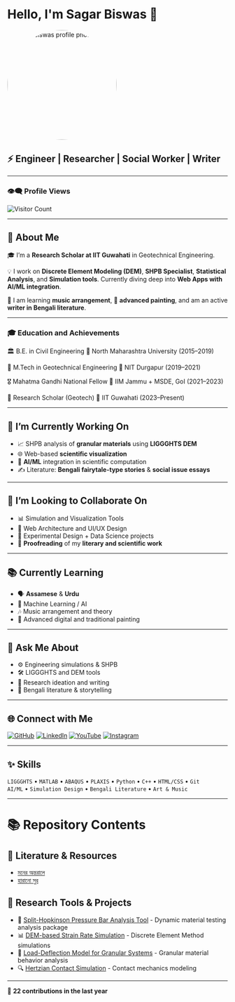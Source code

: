 # Hello, I'm Sagar Biswas 👋

<p align="left">
  <img src="https://github.com/amisagarbiswas.png" width="250" alt="Sagar Biswas profile photo" style="border-radius:50%;">
</p>


## ⚡ Engineer | Researcher | Social Worker | Writer

---

### 👁️‍🗨️ Profile Views
![Visitor Count](https://komarev.com/ghpvc/?username=amisagarbiswas&color=brightgreen)

---

## 📝 About Me

🎓 I’m a **Research Scholar at IIT Guwahati** in Geotechnical Engineering.

💡 I work on **Discrete Element Modeling (DEM)**, **SHPB Specialist**, **Statistical Analysis**, and **Simulation tools**. Currently diving deep into **Web Apps with AI/ML integration**.

🎵 I am learning **music arrangement**, 🎨 **advanced painting**, and am an active **writer in Bengali literature**.

---

### 🎓 Education and Achievements

🏛️ B.E. in Civil Engineering
📍 North Maharashtra University (2015–2019)


🌋 M.Tech in Geotechnical Engineering
📍 NIT Durgapur (2019–2021)


🎖️ Mahatma Gandhi National Fellow
📍 IIM Jammu + MSDE, GoI (2021–2023)


🔬 Research Scholar (Geotech)
📍 IIT Guwahati (2023–Present)


---

## 🔭 I’m Currently Working On

- 📈 SHPB analysis of **granular materials** using **LIGGGHTS DEM**  
- 🌐 Web-based **scientific visualization**  
- 🧠 **AI/ML** integration in scientific computation  
- ✍️ Literature: **Bengali fairytale-type stories** & **social issue essays**

---

## 🤝 I’m Looking to Collaborate On
 

- 📊 Simulation and Visualization Tools
- 🔧 Web Architecture and UI/UX Design  
- 🧪 Experimental Design + Data Science projects
- 📝 **Proofreading** of my **literary and scientific work**  

---

## 📚 Currently Learning

- 🗣️ **Assamese** & **Urdu**  
- 🧠 Machine Learning / AI  
- 🎶 Music arrangement and theory  
- 🎨 Advanced digital and traditional painting

---

## 💬 Ask Me About

- ⚙️ Engineering simulations & SHPB  
- 🛠 LIGGGHTS and DEM tools  
- 🧠 Research ideation and writing  
- 📖 Bengali literature & storytelling

---

## 🌐 Connect with Me

[![GitHub](https://img.shields.io/badge/GitHub-100000?style=for-the-badge&logo=github&logoColor=white)](https://github.com/amisagarbiswas/sagar.github.io.git)
[![LinkedIn](https://img.shields.io/badge/LinkedIn-0072b1?style=for-the-badge&logo=linkedin&logoColor=white)](https://www.linkedin.com/in/sagar-biswas-749923214)
[![YouTube](https://img.shields.io/badge/YouTube-FF0000?style=for-the-badge&logo=youtube&logoColor=white)](https://www.youtube.com/@piearth343)
[![Instagram](https://img.shields.io/badge/Instagram-E4405F?style=for-the-badge&logo=instagram&logoColor=white)](https://www.instagram.com/sagar._biswas._?igsh=MXNxOW5ocXUwOXpoag==)

---

## ✨ Skills

`LIGGGHTS` • `MATLAB` •  `ABAQUS` • `PLAXIS` •  `Python` • `C++` • `HTML/CSS` • `Git`  
`AI/ML` • `Simulation Design` • `Bengali Literature` • `Art & Music`

---

# 📚 Repository Contents

## 📜 Literature & Resources
- [মনের অন্তরালে](./moner%20ontorale.txt)
- [হারানো সুর](./harano%20sur.pdf)
  
  
## 🔬 Research Tools & Projects
- 🎯 [Split-Hopkinson Pressure Bar Analysis Tool](https://github.com/amisagarbiswas/SHPB-Analysis) - Dynamic material testing analysis package
- 📊 [DEM-based Strain Rate Simulation](https://github.com/amisagarbiswas) - Discrete Element Method simulations
- 🧪 [Load-Deflection Model for Granular Systems](https://github.com/amisagarbiswas) - Granular material behavior analysis
- 🔍 [Hertzian Contact Simulation](https://github.com/amisagarbiswas) - Contact mechanics modeling

---

📆 **22 contributions in the last year**

